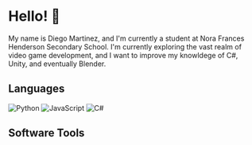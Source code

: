 # Hello! 👋
My name is Diego Martinez, and I'm currently a student at Nora Frances Henderson Secondary School. I'm currently exploring the vast realm of video game development, and I want to improve my knowldege of C#, Unity, and eventually Blender.

## Languages
![Python](https://img.shields.io/badge/-Python-000?&logo=Python)
![JavaScript](https://img.shields.io/badge/-JavaScript-000?&logo=JavaScript)
![C#](https://img.shields.io/badge/C%23-239120?logo=csharp&logoColor=800080&style=for-the-badge&labelColor=000000&color=000000)

## Software Tools

